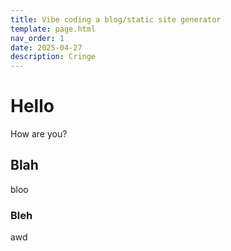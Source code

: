 ```yaml
---
title: Vibe coding a blog/static site generator
template: page.html
nav_order: 1
date: 2025-04-27
description: Cringe
---
```


# Hello

How are you?

## Blah

bloo

### Bleh

awd
